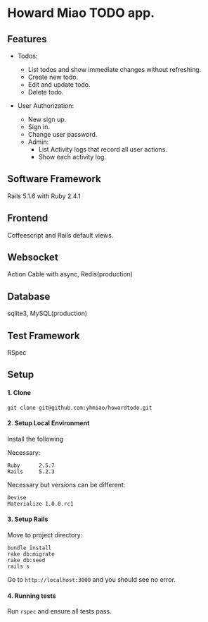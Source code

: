 # Howard Miao TODO app.

## Features

- Todos:
  - List todos and show immediate changes without refreshing.
  - Create new todo.
  - Edit and update todo.
  - Delete todo.

- User Authorization:
  - New sign up.
  - Sign in.
  - Change user password.
  - Admin:
    * List Activity logs that record all user actions.
    * Show each activity log.

## Software Framework

Rails 5.1.6 with Ruby 2.4.1

## Frontend

Coffeescript and Rails default views.

## Websocket

Action Cable with async, Redis(production)

## Database

sqlite3, MySQL(production)

## Test Framework

RSpec

## Setup

#### 1. Clone

```
git clone git@github.com:yhmiao/howardtodo.git
```

#### 2. Setup Local Environment

Install the following

Necessary:

```
Ruby      2.5.7
Rails     5.2.3
```

Necessary but versions can be different:

```
Devise
Materialize 1.0.0.rc1
```

#### 3. Setup Rails

Move to project directory:

```
bundle install
rake db:migrate
rake db:seed
rails s
```

Go to `http://localhost:3000` and you should see no error.

#### 4. Running tests

Run `rspec` and ensure all tests pass.
